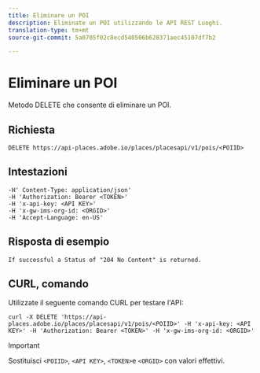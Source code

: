 ```yaml
---
title: Eliminare un POI
description: Eliminate un POI utilizzando le API REST Luoghi.
translation-type: tm+mt
source-git-commit: 5a0705f02c8ecd540506b628371aec45107df7b2

---
```



# Eliminare un POI

Metodo DELETE che consente di eliminare un POI.

## Richiesta

```text
DELETE https://api-places.adobe.io/places/placesapi/v1/pois/<POIID>
```

## Intestazioni

```text
-H' Content-Type: application/json'  
-H 'Authorization: Bearer <TOKEN>'  
-H 'x-api-key: <API KEY>'  
-H 'x-gw-ims-org-id: <ORGID>'  
-H 'Accept-Language: en-US'
```

## Risposta di esempio

```text
If successful a Status of "204 No Content" is returned.
```

## CURL, comando

Utilizzate il seguente comando CURL per testare l'API:

```text
curl -X DELETE 'https://api-places.adobe.io/places/placesapi/v1/pois/<POIID>' -H 'x-api-key: <API KEY>' -H 'Authorization: Bearer <TOKEN>' -H 'x-gw-ims-org-id: <ORGID>'
```

>[!IMPORTANT]
>
>Sostituisci `<POIID>`, `<API KEY>`, `<TOKEN>`e `<ORGID>` con valori effettivi.

